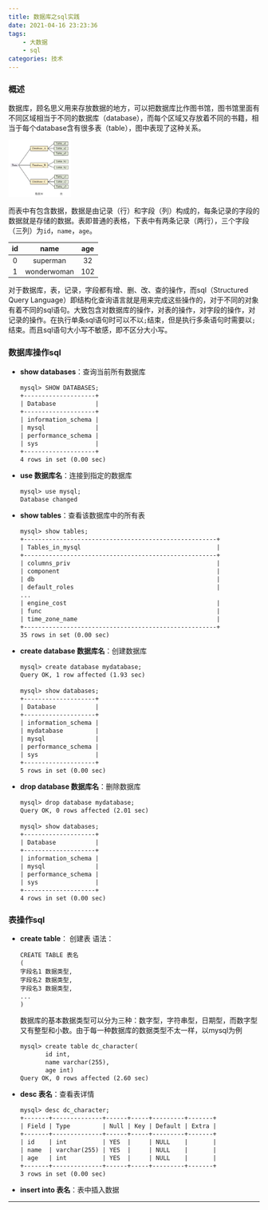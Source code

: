 ```yaml
---
title: 数据库之sql实践
date: 2021-04-16 23:23:36
tags: 
    - 大数据
    - sql
categories: 技术
---
```


<!--
    view视图的概念？
    开始声明多种sql数据库的存在，然后这里使用hivesql2.x版本作为演示等等等
    1. 可首先用脑图作为辅助介绍数据库->表->字段->数据的概念
    2. 接着介绍sql关键词的书写顺序和执行顺序
    3. 再介绍一些实践操作和join等等操作
-->

### 概述
数据库，顾名思义用来存放数据的地方，可以把数据库比作图书馆，图书馆里面有不同区域相当于不同的数据库（database），而每个区域又存放着不同的书籍，相当于每个database含有很多表（table），图中表现了这种关系。
<!--more-->

<img src="https://raw.githubusercontent.com/gamersover/hexo_blog_assets/main/%E6%95%B0%E6%8D%AE%E5%BA%93/No1.jpg" width="25%">

而表中有包含数据，数据是由记录（行）和字段（列）构成的，每条记录的字段的数据就是存储的数据。表即普通的表格，下表中有两条记录（两行），三个字段（三列）为`id`，`name`，`age`。

|id|name|age|
|:-:|:-:|:-:|
|0|superman|32|
|1|wonderwoman|102|

对于数据库，表，记录，字段都有增、删、改、查的操作，而sql（Structured Query Language）即结构化查询语言就是用来完成这些操作的，对于不同的对象有着不同的sql语句。大致包含对数据库的操作，对表的操作，对字段的操作，对记录的操作。在执行单条sql语句时可以不以`;`结束，但是执行多条语句时需要以`;`结束。而且sql语句大小写不敏感，即不区分大小写。

### 数据库操作sql
* **show databases**：查询当前所有数据库

  ```shell
  mysql> SHOW DATABASES;
  +--------------------+
  | Database           |
  +--------------------+
  | information_schema |
  | mysql              |
  | performance_schema |
  | sys                |
  +--------------------+
  4 rows in set (0.00 sec)
  ```

* **use 数据库名**：连接到指定的数据库
  ```shell
  mysql> use mysql;
  Database changed
  ```

* **show tables**：查看该数据库中的所有表
  ```shell
  mysql> show tables;
  +------------------------------------------------------+
  | Tables_in_mysql                                      |
  +------------------------------------------------------+
  | columns_priv                                         |
  | component                                            |
  | db                                                   |
  | default_roles                                        |
  ...                                                  
  | engine_cost                                          |
  | func                                                 |
  | time_zone_name                                       |
  +------------------------------------------------------+
  35 rows in set (0.00 sec)
  ```

* **create database 数据库名**：创建数据库
  ```shell
  mysql> create database mydatabase;
  Query OK, 1 row affected (1.93 sec)

  mysql> show databases;
  +--------------------+
  | Database           |
  +--------------------+
  | information_schema |
  | mydatabase         |
  | mysql              |
  | performance_schema |
  | sys                |
  +--------------------+
  5 rows in set (0.00 sec)
  ```

* **drop database 数据库名**：删除数据库
  ```shell
  mysql> drop database mydatabase;
  Query OK, 0 rows affected (2.01 sec)

  mysql> show databases;
  +--------------------+
  | Database           |
  +--------------------+
  | information_schema |
  | mysql              |
  | performance_schema |
  | sys                |
  +--------------------+
  4 rows in set (0.00 sec)
  ```

### 表操作sql
* **create table**： 创建表
语法：  
  ```
  CREATE TABLE 表名
  (
  字段名1 数据类型,
  字段名2 数据类型,
  字段名3 数据类型,
  ...
  )
  ```
  数据库的基本数据类型可以分为三种：数字型，字符串型，日期型，而数字型又有整型和小数。由于每一种数据库的数据类型不太一样，以mysql为例
  ```shell
  mysql> create table dc_character(
         id int,
         name varchar(255),
         age int)
  Query OK, 0 rows affected (2.60 sec)
  ```

* **desc 表名**：查看表详情
  ```shell
  mysql> desc dc_character;
  +-------+--------------+------+-----+---------+-------+
  | Field | Type         | Null | Key | Default | Extra |
  +-------+--------------+------+-----+---------+-------+
  | id    | int          | YES  |     | NULL    |       |
  | name  | varchar(255) | YES  |     | NULL    |       |
  | age   | int          | YES  |     | NULL    |       |
  +-------+--------------+------+-----+---------+-------+
  3 rows in set (0.00 sec)
  ```

* **insert into 表名**：表中插入数据

* ****